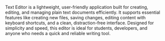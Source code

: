 Text Editor is a lightweight, user-friendly application built for creating, editing, and managing plain text documents efficiently. It supports essential features like creating new files, saving changes, editing content with keyboard shortcuts, and a clean, distraction-free interface. Designed for simplicity and speed, this editor is ideal for students, developers, and anyone who needs a quick and reliable writing tool.
